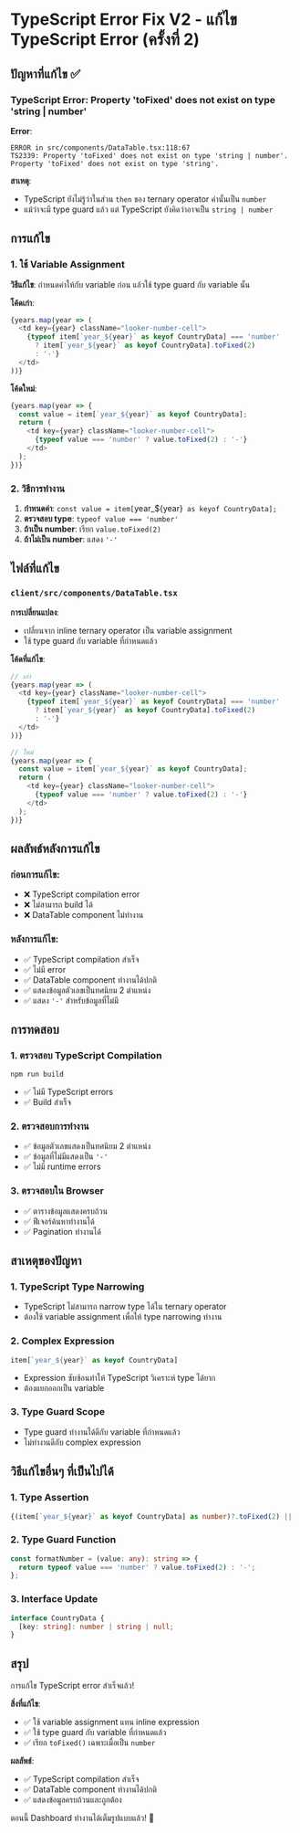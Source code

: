 # TypeScript Error Fix V2 - แก้ไข TypeScript Error (ครั้งที่ 2)

## ปัญหาที่แก้ไข ✅

### TypeScript Error: Property 'toFixed' does not exist on type 'string | number'
**Error**: 
```
ERROR in src/components/DataTable.tsx:118:67
TS2339: Property 'toFixed' does not exist on type 'string | number'.
Property 'toFixed' does not exist on type 'string'.
```

**สาเหตุ**: 
- TypeScript ยังไม่รู้ว่าในส่วน `then` ของ ternary operator ค่านั้นเป็น `number`
- แม้ว่าจะมี type guard แล้ว แต่ TypeScript ยังคิดว่าอาจเป็น `string | number`

## การแก้ไข

### 1. ใช้ Variable Assignment
**วิธีแก้ไข**: กำหนดค่าให้กับ variable ก่อน แล้วใช้ type guard กับ variable นั้น

**โค้ดเก่า**:
```typescript
{years.map(year => (
  <td key={year} className="looker-number-cell">
    {typeof item[`year_${year}` as keyof CountryData] === 'number' 
      ? item[`year_${year}` as keyof CountryData].toFixed(2) 
      : '-'}
  </td>
))}
```

**โค้ดใหม่**:
```typescript
{years.map(year => {
  const value = item[`year_${year}` as keyof CountryData];
  return (
    <td key={year} className="looker-number-cell">
      {typeof value === 'number' ? value.toFixed(2) : '-'}
    </td>
  );
})}
```

### 2. วิธีการทำงาน
1. **กำหนดค่า**: `const value = item[`year_${year}` as keyof CountryData];`
2. **ตรวจสอบ type**: `typeof value === 'number'`
3. **ถ้าเป็น number**: เรียก `value.toFixed(2)`
4. **ถ้าไม่เป็น number**: แสดง `'-'`

## ไฟล์ที่แก้ไข

### `client/src/components/DataTable.tsx`
**การเปลี่ยนแปลง**:
- เปลี่ยนจาก inline ternary operator เป็น variable assignment
- ใช้ type guard กับ variable ที่กำหนดแล้ว

**โค้ดที่แก้ไข**:
```typescript
// เก่า
{years.map(year => (
  <td key={year} className="looker-number-cell">
    {typeof item[`year_${year}` as keyof CountryData] === 'number' 
      ? item[`year_${year}` as keyof CountryData].toFixed(2) 
      : '-'}
  </td>
))}

// ใหม่
{years.map(year => {
  const value = item[`year_${year}` as keyof CountryData];
  return (
    <td key={year} className="looker-number-cell">
      {typeof value === 'number' ? value.toFixed(2) : '-'}
    </td>
  );
})}
```

## ผลลัพธ์หลังการแก้ไข

### ก่อนการแก้ไข:
- ❌ TypeScript compilation error
- ❌ ไม่สามารถ build ได้
- ❌ DataTable component ไม่ทำงาน

### หลังการแก้ไข:
- ✅ TypeScript compilation สำเร็จ
- ✅ ไม่มี error
- ✅ DataTable component ทำงานได้ปกติ
- ✅ แสดงข้อมูลตัวเลขเป็นทศนิยม 2 ตำแหน่ง
- ✅ แสดง `'-'` สำหรับข้อมูลที่ไม่มี

## การทดสอบ

### 1. ตรวจสอบ TypeScript Compilation
```bash
npm run build
```
- ✅ ไม่มี TypeScript errors
- ✅ Build สำเร็จ

### 2. ตรวจสอบการทำงาน
- ✅ ข้อมูลตัวเลขแสดงเป็นทศนิยม 2 ตำแหน่ง
- ✅ ข้อมูลที่ไม่มีแสดงเป็น `'-'`
- ✅ ไม่มี runtime errors

### 3. ตรวจสอบใน Browser
- ✅ ตารางข้อมูลแสดงครบถ้วน
- ✅ ฟีเจอร์ค้นหาทำงานได้
- ✅ Pagination ทำงานได้

## สาเหตุของปัญหา

### 1. **TypeScript Type Narrowing**
- TypeScript ไม่สามารถ narrow type ได้ใน ternary operator
- ต้องใช้ variable assignment เพื่อให้ type narrowing ทำงาน

### 2. **Complex Expression**
```typescript
item[`year_${year}` as keyof CountryData]
```
- Expression ซับซ้อนทำให้ TypeScript วิเคราะห์ type ได้ยาก
- ต้องแยกออกเป็น variable

### 3. **Type Guard Scope**
- Type guard ทำงานได้ดีกับ variable ที่กำหนดแล้ว
- ไม่ทำงานดีกับ complex expression

## วิธีแก้ไขอื่นๆ ที่เป็นไปได้

### 1. **Type Assertion**
```typescript
{(item[`year_${year}` as keyof CountryData] as number)?.toFixed(2) || '-'}
```

### 2. **Type Guard Function**
```typescript
const formatNumber = (value: any): string => {
  return typeof value === 'number' ? value.toFixed(2) : '-';
};
```

### 3. **Interface Update**
```typescript
interface CountryData {
  [key: string]: number | string | null;
}
```

## สรุป

การแก้ไข TypeScript error สำเร็จแล้ว! 

**สิ่งที่แก้ไข**:
- ✅ ใช้ variable assignment แทน inline expression
- ✅ ใช้ type guard กับ variable ที่กำหนดแล้ว
- ✅ เรียก `toFixed()` เฉพาะเมื่อเป็น `number`

**ผลลัพธ์**:
- ✅ TypeScript compilation สำเร็จ
- ✅ DataTable component ทำงานได้ปกติ
- ✅ แสดงข้อมูลครบถ้วนและถูกต้อง

ตอนนี้ Dashboard ทำงานได้เต็มรูปแบบแล้ว! 🎉
